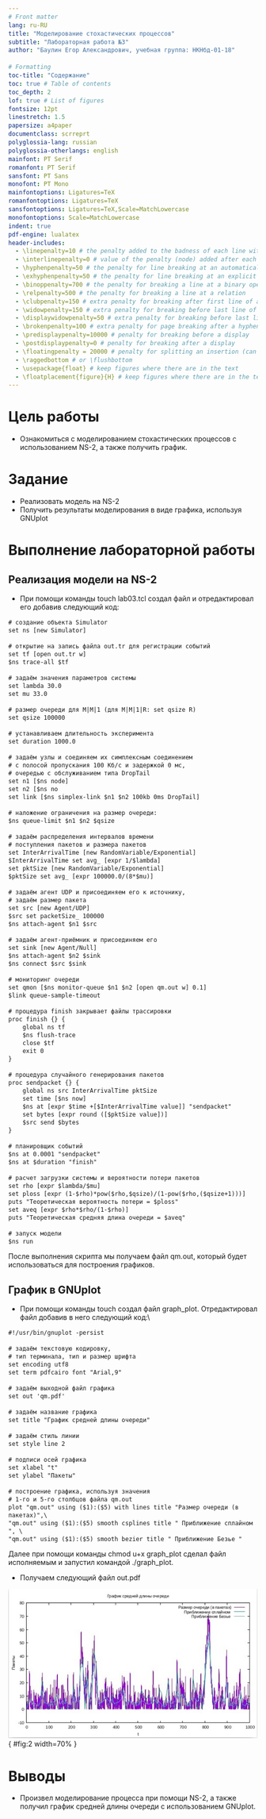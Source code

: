 ```yaml
---
# Front matter
lang: ru-RU
title: "Моделирование стохастических процессов"
subtitle: "Лабораторная работа №3"
author: "Баулин Егор Александрович, учебная группа: НКНбд-01-18"

# Formatting
toc-title: "Содержание"
toc: true # Table of contents
toc_depth: 2
lof: true # List of figures
fontsize: 12pt
linestretch: 1.5
papersize: a4paper
documentclass: scrreprt
polyglossia-lang: russian
polyglossia-otherlangs: english
mainfont: PT Serif
romanfont: PT Serif
sansfont: PT Sans
monofont: PT Mono
mainfontoptions: Ligatures=TeX
romanfontoptions: Ligatures=TeX
sansfontoptions: Ligatures=TeX,Scale=MatchLowercase
monofontoptions: Scale=MatchLowercase
indent: true
pdf-engine: lualatex
header-includes:
  - \linepenalty=10 # the penalty added to the badness of each line within a paragraph (no associated penalty node) Increasing the value makes tex try to have fewer lines in the paragraph.
  - \interlinepenalty=0 # value of the penalty (node) added after each line of a paragraph.
  - \hyphenpenalty=50 # the penalty for line breaking at an automatically inserted hyphen
  - \exhyphenpenalty=50 # the penalty for line breaking at an explicit hyphen
  - \binoppenalty=700 # the penalty for breaking a line at a binary operator
  - \relpenalty=500 # the penalty for breaking a line at a relation
  - \clubpenalty=150 # extra penalty for breaking after first line of a paragraph
  - \widowpenalty=150 # extra penalty for breaking before last line of a paragraph
  - \displaywidowpenalty=50 # extra penalty for breaking before last line before a display math
  - \brokenpenalty=100 # extra penalty for page breaking after a hyphenated line
  - \predisplaypenalty=10000 # penalty for breaking before a display
  - \postdisplaypenalty=0 # penalty for breaking after a display
  - \floatingpenalty = 20000 # penalty for splitting an insertion (can only be split footnote in standard LaTeX)
  - \raggedbottom # or \flushbottom
  - \usepackage{float} # keep figures where there are in the text
  - \floatplacement{figure}{H} # keep figures where there are in the text
---
```


# Цель работы

- Ознакомиться c моделированием стохастических процессов с использованием NS-2, а также получить график. 

# Задание

 - Реализовать модель на NS-2
 - Получить результаты моделирования в виде графика, используя GNUplot

# Выполнение лабораторной работы

## Реализация модели на NS-2
 - При помощи команды touch lab03.tcl создал файл и отредактировал его добавив следующий код: 

```
# создание объекта Simulator
set ns [new Simulator]

# открытие на запись файла out.tr для регистрации событий
set tf [open out.tr w]
$ns trace-all $tf

# задаём значения параметров системы
set lambda 30.0
set mu 33.0

# размер очереди для M|M|1 (для M|M|1|R: set qsize R)
set qsize 100000

# устанавливаем длительность эксперимента
set duration 1000.0

# задаём узлы и соединяем их симплексным соединением
# с полосой пропускания 100 Кб/с и задержкой 0 мс,
# очередью с обслуживанием типа DropTail
set n1 [$ns node]
set n2 [$ns no
set link [$ns simplex-link $n1 $n2 100kb 0ms DropTail]

# наложение ограничения на размер очереди:
$ns queue-limit $n1 $n2 $qsize

# задаём распределения интервалов времени
# поступления пакетов и размера пакетов
set InterArrivalTime [new RandomVariable/Exponential]
$InterArrivalTime set avg_ [expr 1/$lambda]
set pktSize [new RandomVariable/Exponential]
$pktSize set avg_ [expr 100000.0/(8*$mu)]

# задаём агент UDP и присоединяем его к источнику,
# задаём размер пакета
set src [new Agent/UDP]
$src set packetSize_ 100000
$ns attach-agent $n1 $src

# задаём агент-приёмник и присоединяем его
set sink [new Agent/Null]
$ns attach-agent $n2 $sink
$ns connect $src $sink

# мониторинг очереди
set qmon [$ns monitor-queue $n1 $n2 [open qm.out w] 0.1]
$link queue-sample-timeout

# процедура finish закрывает файлы трассировки
proc finish {} {
	global ns tf
	$ns flush-trace
	close $tf
	exit 0
}

# процедура случайного генерирования пакетов
proc sendpacket {} {
	global ns src InterArrivalTime pktSize
	set time [$ns now]
	$ns at [expr $time +[$InterArrivalTime value]] "sendpacket"
	set bytes [expr round ([$pktSize value])]
	$src send $bytes
}

# планировщик событий
$ns at 0.0001 "sendpacket"
$ns at $duration "finish"

# расчет загрузки системы и вероятности потери пакетов
set rho [expr $lambda/$mu]
set ploss [expr (1-$rho)*pow($rho,$qsize)/(1-pow($rho,($qsize+1)))]
puts "Теоретическая вероятность потери = $ploss"
set aveq [expr $rho*$rho/(1-$rho)]
puts "Теоретическая средняя длина очереди = $aveq"

# запуск модели
$ns run
```

 После выполнения скрипта мы получаем файл qm.out, который будет использоваться для построения графиков.

## График в GNUplot

 - При помощи команды touch создал файл graph_plot. Отредактировал файл добавив в него следующий код:\
```
#!/usr/bin/gnuplot -persist

# задаём текстовую кодировку,
# тип терминала, тип и размер шрифта
set encoding utf8
set term pdfcairo font "Arial,9"

# задаём выходной файл графика
set out 'qm.pdf'

# задаём название графика
set title "График средней длины очереди"

# задаём стиль линии
set style line 2

# подписи осей графика
set xlabel "t"
set ylabel "Пакеты"

# построение графика, используя значения
# 1-го и 5-го столбцов файла qm.out
plot "qm.out" using ($1):($5) with lines title "Размер очереди (в пакетах)",\
"qm.out" using ($1):($5) smooth csplines title " Приближение сплайном ", \
"qm.out" using ($1):($5) smooth bezier title " Приближение Безье "
```
 Далее при помощи команды chmod u+x graph_plot сделал файл исполняемым и запустил командой ./graph_plot. 

- Получаем следующий файл out.pdf

![График поведения длины очереди](image/1.jpg){ #fig:2 width=70% }

# Выводы

 - Произвел моделирование процесса при помощи NS-2, а также получил график средней длины очереди с использованием GNUplot.

